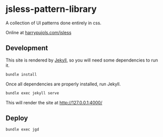 # jsless-pattern-library

A collection of UI patterns done entirely in css.

Online at [harrypujols.com/jsless](http://harrypujols.com/jsless)

## Development

This site is rendered by [Jekyll](https://jekyllrb.com), so you will need some dependencies to run it.

```bash
bundle install
```

Once all dependencies are properly installed, run Jekyll.

```bash
bundle exec jekyll serve
```

 This will render the site at http://127.0.0.1:4000/

 ## Deploy

 ```bash
bundle exec jgd
 ```
